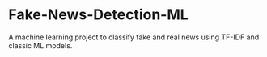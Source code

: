 # Fake-News-Detection-ML
A machine learning project to classify fake and real news using TF-IDF and classic ML models.
